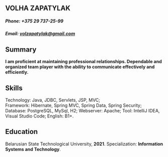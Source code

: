 
## **VOLHA ZAPATYLAK**
##### **Phone: +375 29 737-25-99**
##### **Email: volzapatylak@gmail.com**
## **Summary**
**I am proficient at maintaining professional relationships. Dependable and organized team player with the ability to communicate effectively and efficiently.**
## **Skills**
Technology: Java, JDBC, Servlets, JSP, MVC;  
Framework: Hibernate, Spring MVC, Spring Data, Spring Security; 
Database: PostgreSQL, MySql, H2; 
Webserver: Apache; 
Tool: IntelliJ IDEA, Visual Studio Code; 
English: B1+.
## **Education**
Belarusian State Technological University, **2021**.
Specialization: **Information Systems and Technology**.